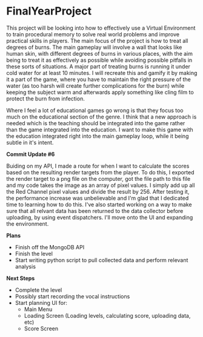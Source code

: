 # FinalYearProject
 
This project will be looking into how to effectively use a Virtual Environment to train procedural memory to solve real world problems and improve practical skills in players. The main focus of the project is how to treat all degrees of burns. The main gameplay will involve a wall that looks like human skin, with different degrees of burns in various places, with the aim being to treat it as effectively as possible while avoiding possible pitfalls in these sorts of situations. A major part of treating burns is running it under cold water for at least 10 minutes. I will recreate this and gamify it by making it a part of the game, where you have to maintain the right pressure of the water (as too harsh will create further complications for the burn) while keeping the subject warm and afterwards apply something like cling film to protect the burn from infection. 


Where I feel a lot of educational games go wrong is that they focus too much on the educational section of the genre. I think that a new approach is needed which is the teaching should be integrated into the game rather than the game integrated into the education. I want to make this game with the education integrated right into the main gameplay loop, while it being subtle in it's intent. 

<b>Commit Update #6</b>

Buiding on my API, I made a route for when I want to calculate the scores based on the resulting render targets from the player. To do this, I exported the render target to a png file on the computer, got the file path to this file and my code takes the image as an array of pixel values. I simply add up all the Red Channel pixel values and divide the result by 256. After testing it, the performance increase was unbelievable and I'm glad that I dedicated time to learning how to do this. I've also started working on a way to make sure that all relvant data has been returned to the data collector before uploading, by using event dispatchers. I'll move onto the UI and expanding the environment.

<b> Plans </b>
- Finish off the MongoDB API
- Finish the level
- Start writing python script to pull collected data and perform relevant analysis

<b> Next Steps </b>

- Complete the level
- Possibly start recording the vocal instructions
- Start planning UI for:
     - Main Menu
     - Loading Screen (Loading levels, calculating score, uploading data, etc)
     - Score Screen
